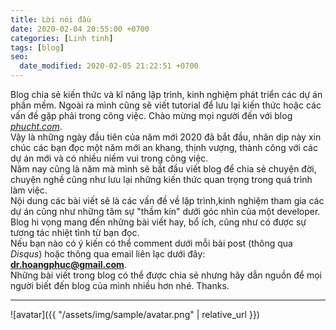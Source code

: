 ```yaml
---
title: Lời nói đầu
date: 2020-02-04 20:55:00 +0700
categories: [Linh tinh]
tags: [blog]
seo:
  date_modified: 2020-02-05 21:22:51 +0700
---
```

Blog chia sẻ kiến thức và kĩ năng lập trình, kinh nghiệm phát triển các dự án phần mềm. Ngoài ra mình cũng sẽ viết tutorial để lưu lại kiến thức hoặc các vấn đề gặp phải trong công việc.
Chào mừng mọi người đến với blog [*phucht.com*](https://phucht.com).<br/>
Vậy là những ngày đầu tiên của năm mới 2020 đã bắt đầu, nhân dịp này xin chúc các bạn đọc một năm mới an khang, thịnh vượng, thành công với các dự án mới và có nhiều niềm vui trong công việc.<br/>
Năm nay cũng là năm mà mình sẽ bắt đầu viết blog để chia sẻ chuyện đời, chuyện nghề cũng như lưu lại những kiến thức quan trọng trong quá trình làm việc.<br/>
Nội dung các bài viết sẽ là các vấn đề về lập trình,kinh nghiệm tham gia các dự án cũng như những tâm sự "thầm kín" dưới góc nhìn của một developer.<br/>
Blog hi vọng mang đến những bài viết hay, bổ ích, cũng như có được sự tương tác nhiệt tình từ bạn đọc.<br/>
Nếu bạn nào có ý kiến có thể comment dưới mỗi bài post (thông qua *Disqus*) hoặc thông qua email liên lạc dưới đây:<br/>
 **dr.hoangphuc@gmail.com**.<br/>
Những bài viết trong blog có thể được chia sẻ nhưng hãy dẫn nguồn để mọi người biết đến blog của mình nhiều hơn nhé. 
Thanks.<br/>
* * *
![avatar]({{ "/assets/img/sample/avatar.png" | relative_url }})